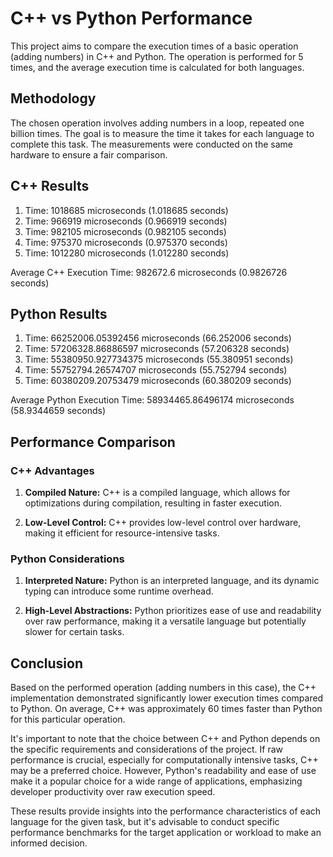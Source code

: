 # C++ vs Python Performance

This project aims to compare the execution times of a basic operation (adding numbers) in C++ and Python. The operation is performed for 5 times, and the average execution time is calculated for both languages.

## Methodology

The chosen operation involves adding numbers in a loop, repeated one billion times. The goal is to measure the time it takes for each language to complete this task. The measurements were conducted on the same hardware to ensure a fair comparison.

## C++ Results

1. Time: 1018685 microseconds (1.018685 seconds)
2. Time: 966919 microseconds (0.966919 seconds)
3. Time: 982105 microseconds (0.982105 seconds)
4. Time: 975370 microseconds (0.975370 seconds)
5. Time: 1012280 microseconds (1.012280 seconds)

Average C++ Execution Time: 982672.6 microseconds (0.9826726 seconds)

## Python Results

1. Time: 66252006.05392456 microseconds (66.252006 seconds)
2. Time: 57206328.86886597 microseconds (57.206328 seconds)
3. Time: 55380950.927734375 microseconds (55.380951 seconds)
4. Time: 55752794.26574707 microseconds (55.752794 seconds)
5. Time: 60380209.20753479 microseconds (60.380209 seconds)

Average Python Execution Time: 58934465.86496174 microseconds (58.9344659 seconds)

## Performance Comparison

### C++ Advantages

1. **Compiled Nature:** C++ is a compiled language, which allows for optimizations during compilation, resulting in faster execution.

2. **Low-Level Control:** C++ provides low-level control over hardware, making it efficient for resource-intensive tasks.

### Python Considerations

1. **Interpreted Nature:** Python is an interpreted language, and its dynamic typing can introduce some runtime overhead.

2. **High-Level Abstractions:** Python prioritizes ease of use and readability over raw performance, making it a versatile language but potentially slower for certain tasks.

## Conclusion

Based on the performed operation (adding numbers in this case), the C++ implementation demonstrated significantly lower execution times compared to Python. On average, C++ was approximately 60 times faster than Python for this particular operation.

It's important to note that the choice between C++ and Python depends on the specific requirements and considerations of the project. If raw performance is crucial, especially for computationally intensive tasks, C++ may be a preferred choice. However, Python's readability and ease of use make it a popular choice for a wide range of applications, emphasizing developer productivity over raw execution speed.

These results provide insights into the performance characteristics of each language for the given task, but it's advisable to conduct specific performance benchmarks for the target application or workload to make an informed decision.
